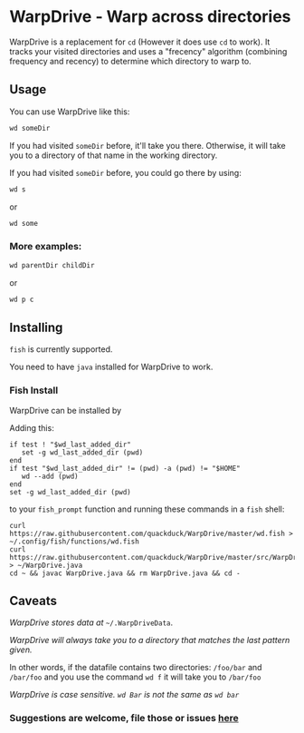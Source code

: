 # WarpDrive - Warp across directories

WarpDrive is a replacement for `cd` (However it does use `cd` to work). It tracks your visited directories and uses a "frecency" algorithm (combining frequency and recency) to determine which directory to warp to. 

## Usage

You can use WarpDrive like this:
```sh
wd someDir
```
If you had visited `someDir` before, it'll take you there. Otherwise, it will take you to a directory of that name in the working directory.

If you had visited `someDir` before, you could go there by using:
 ```sh
 wd s
 ```
 or 
 ```sh
 wd some
 ```
 
 ### More examples:
 
 ```sh
 wd parentDir childDir
 ```
 or 
 ```sh
 wd p c
 ```
 
 ## Installing
 
 `fish` is currently supported.
 
 You need to have `java` installed for WarpDrive to work.
 
 ### Fish Install
 
 WarpDrive can be installed by
 
 Adding this:
 
 ```fish
 if test ! "$wd_last_added_dir"
    set -g wd_last_added_dir (pwd)
 end
 if test "$wd_last_added_dir" != (pwd) -a (pwd) != "$HOME"
    wd --add (pwd)
 end
 set -g wd_last_added_dir (pwd)
 ```
to your `fish_prompt` function and running these commands in a `fish` shell:

```fish
curl https://raw.githubusercontent.com/quackduck/WarpDrive/master/wd.fish > ~/.config/fish/functions/wd.fish
curl https://raw.githubusercontent.com/quackduck/WarpDrive/master/src/WarpDrive.java > ~/WarpDrive.java
cd ~ && javac WarpDrive.java && rm WarpDrive.java && cd -
```
 
 ## Caveats
 
  _WarpDrive stores data at_ `~/.WarpDriveData`.
 
 _WarpDrive will always take you to a directory that matches the last pattern given._
 
 In other words, if the datafile contains two directories: `/foo/bar` and `/bar/foo` and you use the command `wd f` it will take you to `/bar/foo`
 
 _WarpDrive is case sensitive. `wd Bar` is not the same as `wd bar`_
 
 ### Suggestions are welcome, file those or issues [here](https://github.com/quackduck/WarpDrive/issues)
